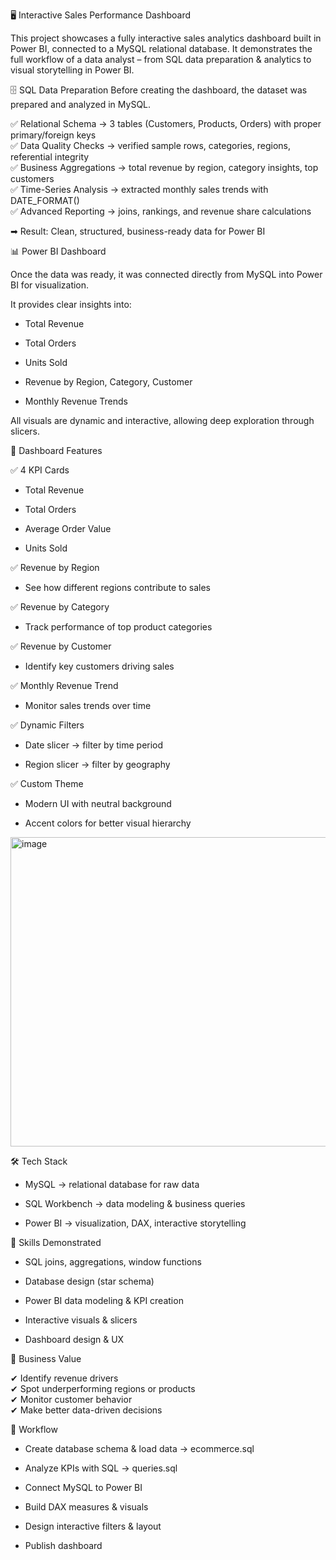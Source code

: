 🖥️ Interactive Sales Performance Dashboard  

This project showcases a fully interactive sales analytics dashboard built in Power BI, connected to a MySQL relational database.
It demonstrates the full workflow of a data analyst – from SQL data preparation & analytics to visual storytelling in Power BI.

🗄 SQL Data Preparation
Before creating the dashboard, the dataset was prepared and analyzed in MySQL.

✅ Relational Schema → 3 tables (Customers, Products, Orders) with proper primary/foreign keys  
✅ Data Quality Checks → verified sample rows, categories, regions, referential integrity  
✅ Business Aggregations → total revenue by region, category insights, top customers  
✅ Time-Series Analysis → extracted monthly sales trends with DATE_FORMAT()  
✅ Advanced Reporting → joins, rankings, and revenue share calculations  

➡ Result: Clean, structured, business-ready data for Power BI


📊 Power BI Dashboard

Once the data was ready, it was connected directly from MySQL into Power BI for visualization.  

It provides clear insights into:  

* Total Revenue

* Total Orders

* Units Sold

* Revenue by Region, Category, Customer

* Monthly Revenue Trends

All visuals are dynamic and interactive, allowing deep exploration through slicers.


📌 Dashboard Features

✅ 4 KPI Cards  

* Total Revenue

* Total Orders

* Average Order Value

* Units Sold

✅ Revenue by Region  

* See how different regions contribute to sales

✅ Revenue by Category  

* Track performance of top product categories

✅ Revenue by Customer  

* Identify key customers driving sales

✅ Monthly Revenue Trend  

* Monitor sales trends over time

✅ Dynamic Filters

* Date slicer → filter by time period

* Region slicer → filter by geography

✅ Custom Theme  

* Modern UI with neutral background 

* Accent colors for better visual hierarchy 

<img width="916" height="495" alt="image" src="https://github.com/user-attachments/assets/8a9e0272-0c70-471c-b75a-bfe3813e3200" />



🛠 Tech Stack

* MySQL → relational database for raw data

* SQL Workbench → data modeling & business queries

* Power BI → visualization, DAX, interactive storytelling
  

🧠 Skills Demonstrated

* SQL joins, aggregations, window functions

* Database design (star schema)

* Power BI data modeling & KPI creation

* Interactive visuals & slicers

* Dashboard design & UX
  

💼 Business Value

✔ Identify revenue drivers  
✔ Spot underperforming regions or products  
✔ Monitor customer behavior  
✔ Make better data-driven decisions  


🚀 Workflow

* Create database schema & load data → ecommerce.sql

* Analyze KPIs with SQL → queries.sql

* Connect MySQL to Power BI

* Build DAX measures & visuals

* Design interactive filters & layout

* Publish dashboard






